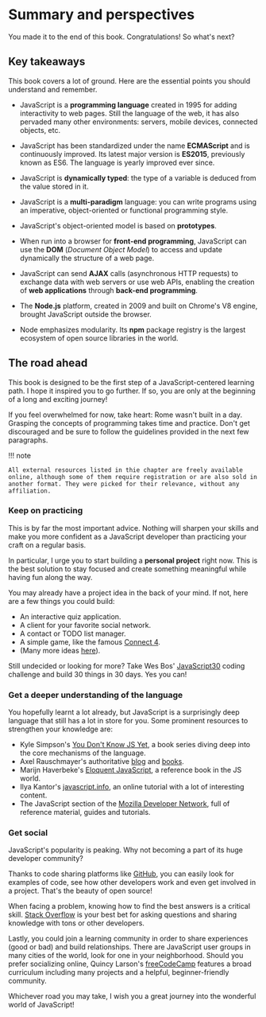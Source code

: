 # Summary and perspectives

You made it to the end of this book. Congratulations! So what's next?

## Key takeaways

This book covers a lot of ground. Here are the essential points you should understand and remember.

* JavaScript is a **programming language** created in 1995 for adding interactivity to web pages. Still the language of the web, it has also pervaded many other environments: servers, mobile devices, connected objects, etc.

* JavaScript has been standardized under the name **ECMAScript** and is continuously improved. Its latest major version is **ES2015**, previously known as ES6. The language is yearly improved ever since.

* JavaScript is **dynamically typed**: the type of a variable is deduced from the value stored in it.

* JavaScript is a **multi-paradigm** language: you can write programs using an imperative, object-oriented or functional programming style.

* JavaScript's object-oriented model is based on **prototypes**.

* When run into a browser for **front-end programming**, JavaScript can use the **DOM** (*Document Object Model*) to access and update dynamically the structure of a web page.

* JavaScript can send **AJAX** calls (asynchronous HTTP requests) to exchange data with web servers or use web APIs, enabling the creation of **web applications** through **back-end programming**.

* The **Node.js** platform, created in 2009 and built on Chrome's V8 engine, brought JavaScript outside the browser.

* Node emphasizes modularity. Its **npm** package registry is the largest ecosystem of open source libraries in the world.

## The road ahead

This book is designed to be the first step of a JavaScript-centered learning path. I hope it inspired you to go further. If so, you are only at the beginning of a long and exciting journey!

If you feel overwhelmed for now, take heart: Rome wasn't built in a day. Grasping the concepts of programming takes time and practice. Don't get discouraged and be sure to follow the guidelines provided in the next few paragraphs.

!!! note

    All external resources listed in thie chapter are freely available online, although some of them require registration or are also sold in another format. They were picked for their relevance, without any affiliation.

### Keep on practicing

This is by far the most important advice. Nothing will sharpen your skills and make you more confident as a JavaScript developer than practicing your craft on a regular basis.

In particular, I urge you to start building a **personal project** right now. This is the best solution to stay focused and create something meaningful while having fun along the way.

You may already have a project idea in the back of your mind. If not, here are a few things you could build:

* An interactive quiz application.
* A client for your favorite social network.
* A contact or TODO list manager.
* A simple game, like the famous [Connect 4](https://en.wikipedia.org/wiki/Connect_Four).
* (Many more ideas [here](https://www.freecodecamp.org/news/javascript-projects-for-beginners/)).

Still undecided or looking for more? Take Wes Bos' [JavaScript30](https://javascript30.com/) coding challenge and build 30 things in 30 days. Yes you can!

### Get a deeper understanding of the language

You hopefully learnt a lot already, but JavaScript is a surprisingly deep language that still has a lot in store for you. Some prominent resources to strengthen your knowledge are:

* Kyle Simpson's [You Don't Know JS Yet](https://github.com/getify/You-Dont-Know-JS), a book series diving deep into the core mechanisms of the language.
* Axel Rauschmayer's authoritative [blog](http://2ality.com/) and [books](http://exploringjs.com).
* Marijn Haverbeke's [Eloquent JavaScript](https://eloquentjavascript.net/), a reference book in the JS world.
* Ilya Kantor's [javascript.info](http://javascript.info), an online tutorial with a lot of interesting content.
* The JavaScript section of the [Mozilla Developer Network](https://developer.mozilla.org/fr/docs/Web/JavaScript), full of reference material, guides and tutorials.

### Get social

JavaScript's popularity is peaking. Why not becoming a part of its huge developer community?

Thanks to code sharing platforms like [GitHub](https://github.com), you can easily look for examples of code, see how other developers work and even get involved in a project. That's the beauty of open source!

When facing a problem, knowing how to find the best answers is a critical skill. [Stack Overflow](https://stackoverflow.com/) is your best bet for asking questions and sharing knowledge with tons or other developers.

Lastly, you could join a learning community in order to share experiences (good or bad) and build relationships. There are JavaScript user groups in many cities of the world, look for one in your neighborhood. Should you prefer socializing online, Quincy Larson's [freeCodeCamp](https://www.freecodecamp.org) features a broad curriculum including many projects and a helpful, beginner-friendly community.

Whichever road you may take, I wish you a great journey into the wonderful world of JavaScript!
